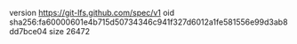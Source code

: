 version https://git-lfs.github.com/spec/v1
oid sha256:fa60000601e4b715d50734346c941f327d6012a1fe581556e99d3ab8dd7bce04
size 26472
